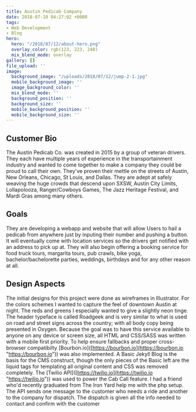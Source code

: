 ```yaml
---
title: Austin Pedicab Company
date: 2018-07-10 04:27:02 +0000
tags:
- Web Development
- Blog
hero:
  hero: "/2018/07/12/about-hero.png"
  overlay_color: rgb(123, 223, 240)
  mix_blend_mode: overlay
gallery: []
file_upload: ''
image:
  background_image: "/uploads/2018/07/12/jump-2-1.jpg"
  mobile_background_image: ''
  image_background_color: ''
  mix_blend_mode: ''
  background_position: ''
  background_size: ''
  mobile_background_position: ''
  mobile_background_size: ''
---
```

## **Customer Bio** 

The Austin Pedicab Co. was created in 2015 by a group of veteran drivers. They each have multiple years of experience in the transportainment industry and wanted to come together to make a company they could be proud to call their own. They've proven their mettle on the streets of Austin, New Orleans, Chicago, St Louis, and Dallas. They are adept at safely weaving the huge crowds that descend upon SXSW, Austin City Limits, Lollapolooza, Ranger/Cowboys Games, The Jazz Heritage Festival, and Mardi Gras among many others.

## Goals 

They are developing a webapp and website that will allow Users to hail a pedicab from anywhere just by inputing their number and pushing a button. It will eventually come with location services so the drivers get notified with an address to pick up at. They will also begin offering a booking service for food truck tours, margarita tours, pub crawls, bike yoga, bachelor/bachelorette parties, weddings, birthdays and for any other reason at all.

## Design Aspects 

The initial designs for this project were done as wireframes in Illustrator. For the colors schemes I wanted to capture the feel of downtown Austin at night. The reds and greens I especially wanted to give a slightly neon tinge. The header typeface is called Roadgeek and is very similar to what is used on road and street signs across the country; with all body copy being presented in Oxygen. Because the goal was to have this service available to anyone on any device or screen size, all HTML and CSS/SASS was written with a mobile first priority. To help ensure fallbacks and proper cross-browser compatibilty \[Bourbon.io\]([https://bourbon.io](https://bourbon.io "https://bourbon.io")) was also implemented. A Basic Jekyll Blog is the basis for the CMS construct, though the only pieces of the Basic left are the liquid tags for templating all original content and CSS was removed completely. The \[Twilio API\]([https://twilio.io](https://twilio.io "https://twilio.io")) was used to power the Cab Call feature. I had a friend who'd recently graduated from The Iron Yard help me with the php setup. The API sends one message to the customer who needs a ride and another to the company for dispatch. The dispatch is given all the info needed to contact and confirm with the customer